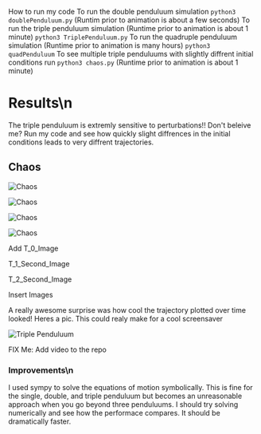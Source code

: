 How to run my code
To run the double penduluum simulation
```python3 doublePenduluum.py``` (Runtim prior to animation is about a few seconds)
To run the triple penduluum simulation (Runtime prior to animation is about 1 minute)
```python3 TriplePenduluum.py```
To run the quadruple penduluum simulation (Runtime prior to animation is many hours)
```python3 quadPenduluum```
To see multiple triple penduluums with slightly diffrent initial conditions run ```python3 chaos.py``` (Runtime prior to animation is about 1 minute)


# Results\n
The triple penduluum is extremly sensitive to perturbations!! Don't beleive me? Run my code and see how quickly slight diffrences in the initial conditions leads to very diffrent trajectories.

## Chaos
![Chaos](https://github.com/PeterJochem/TriplePendulum/blob/master/Chaos_T_0.png)

![Chaos](https://github.com/PeterJochem/TriplePendulum/blob/master/Chaos_T_1.png)

![Chaos](https://github.com/PeterJochem/TriplePendulum/blob/master/Chaos_T_Later.png)

![Chaos](https://github.com/PeterJochem/TriplePendulum/blob/master/Chaos_T_Way_Later.png)


Add T_0_Image

T_1_Second_Image

T_2_Second_Image

Insert Images  

A really awesome surprise was how cool the trajectory plotted over time looked! Heres a pic. This could realy make for a cool screensaver

![Triple Penduluum](https://github.com/PeterJochem/TriplePendulum/blob/master/Trajectory.png)

FIX Me: Add video to the repo




### Improvements\n
I used sympy to solve the equations of motion symbolically. This is fine for the single, double, and triple penduluum but becomes an unreasonable approach when you go beyond three penduluums. I should try solving numerically and see how the performace compares. It should be dramatically faster.
